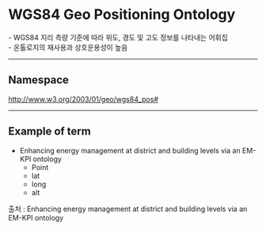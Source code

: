 # WGS84 Geo Positioning Ontology

&#45; WGS84 지리 측량 기준에 따라 위도, 경도 및 고도 정보를 나타내는 어휘집<br/>
&#45; 온톨로지의 재사용과 상호운용성이 높음<br/>

---
## Namespace

http://www.w3.org/2003/01/geo/wgs84_pos#

---

## Example of term

- Enhancing energy management at district and building levels via an EM-KPI ontology
	- Point
	- lat
	- long
	- alt

출처 :  Enhancing energy management at district and building levels via an EM-KPI ontology